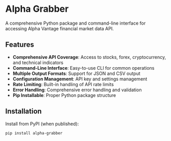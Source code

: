 # Alpha Grabber

A comprehensive Python package and command-line interface for accessing Alpha Vantage financial market data API.

## Features

- **Comprehensive API Coverage**: Access to stocks, forex, cryptocurrency, and technical indicators
- **Command-Line Interface**: Easy-to-use CLI for common operations
- **Multiple Output Formats**: Support for JSON and CSV output
- **Configuration Management**: API key and settings management
- **Rate Limiting**: Built-in handling of API rate limits
- **Error Handling**: Comprehensive error handling and validation
- **Pip Installable**: Proper Python package structure

## Installation

Install from PyPI (when published):

```bash
pip install alpha-grabber
